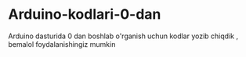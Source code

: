 # Arduino-kodlari-0-dan
Arduino dasturida 0 dan boshlab o'rganish uchun kodlar yozib chiqdik , bemalol foydalanishingiz mumkin
